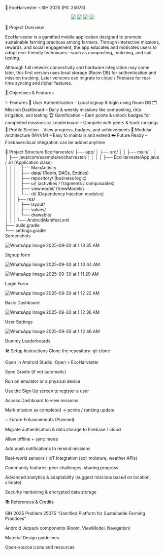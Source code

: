 🌱 EcoHarvester – SIH 2025 (PS: 25075)

<!-- Replace with actual banner -->

<p align="center"> <img src="https://img.shields.io/badge/Android-Java-green?logo=android" /> <img src="https://img.shields.io/badge/Architecture-MVVM-blue" /> <img src="https://img.shields.io/badge/Database-Room-orange" /> <img src="https://img.shields.io/badge/Build-Gradle-yellow" /> </p>
🚜 Project Overview

EcoHarvester is a gamified mobile application designed to promote sustainable farming practices among farmers. Through interactive missions, rewards, and social engagement, the app educates and motivates users to adopt eco-friendly techniques—such as composting, mulching, and soil testing.

Although full network connectivity and hardware integration may come later, this first version uses local storage (Room DB) for authentication and mission tracking. Later versions can migrate to cloud / Firebase for real-time syncing and richer features.

🎯 Objectives & Features

✨ Features
🔐 User Authentication – Local signup & login using Room DB
🗂 Mission Dashboard – Daily & weekly missions like composting, drip irrigation, soil testing
🏆 Gamification – Earn points & unlock badges for completed missions
📊 Leaderboard – Compete with peers & track rankings
👤 Profile Section – View progress, badges, and achievements
🧩 Modular Architecture (MVVM) – Easy to maintain and extend
☁️ Future Ready – Firebase/cloud integration can be added anytime


🧱 Project Structure
EcoHarvester/
 ├── app/
 │   ├── src/
 │   │   ├── main/
 │   │   │   ├── java/com/example/ecoharvester/
 │   │   │   │   ├── EcoHarvesterApp.java / .kt (Application class)  
 │   │   │   │   ├── MainActivity  
 │   │   │   │   ├── data/         (Room, DAOs, Entities)  
 │   │   │   │   ├── repository/   (business logic)  
 │   │   │   │   ├── ui/           (activities / fragments / composables)  
 │   │   │   │   ├── viewmodel/     (ViewModels)  
 │   │   │   │   └── di/           (Dependency Injection modules)  
 │   │   │   ├── res/  
 │   │   │   │   ├── layout/  
 │   │   │   │   ├── values/  
 │   │   │   │   └── drawable/  
 │   │   │   └── AndroidManifest.xml  
 ├── build.gradle  
 └── settings.gradle  
Screenshots

![WhatsApp Image 2025-09-30 at 1 13 35 AM](https://github.com/user-attachments/assets/24100a8d-6317-40b2-9c36-f6a4bd4fb1bd)

Signup form

![WhatsApp Image 2025-09-30 at 1 10 44 AM](https://github.com/user-attachments/assets/1f49e973-9c29-4ef2-87b3-0ae3cb8747d7)

![WhatsApp Image 2025-09-30 at 1 11 29 AM](https://github.com/user-attachments/assets/3d2f55f2-8dd1-471c-a107-9fcb5dc58aa5)

Login Form

![WhatsApp Image 2025-09-30 at 1 12 22 AM](https://github.com/user-attachments/assets/b65a1d53-4eb6-40b6-a472-f597069edccc)

Basic Dashboard

![WhatsApp Image 2025-09-30 at 1 12 36 AM](https://github.com/user-attachments/assets/64e706de-9494-4fb6-8281-9b4a37edc7a8)

User Settings

![WhatsApp Image 2025-09-30 at 1 12 46 AM](https://github.com/user-attachments/assets/8a2c5418-e2b8-4ce4-a6c5-40e4e59523b3)

Dummy Leaderboards




🛠 Setup Instructions
Clone the repository:
git clone <your-repo-url>

Open in Android Studio: Open > EcoHarvester

Sync Gradle (if not automatic)

Run on emulator or a physical device

Use the Sign Up screen to register a user

Access Dashboard to view missions

Mark mission as completed -> points / ranking update

💡 Future Enhancements (Planned)

Migrate authentication & data storage to Firebase / cloud

Allow offline + sync mode

Add push notifications to remind missions

Real-world sensors / IoT integration (soil moisture, weather APIs)

Community features: peer challenges, sharing progress

Advanced analytics & adaptability (suggest missions based on location, climate)

Security hardening & encrypted data storage

📚 References & Credits

SIH 2025 Problem 25075 “Gamified Platform for Sustainable Farming Practices”

Android Jetpack components (Room, ViewModel, Navigation)

Material Design guidelines

Open-source icons and resources
